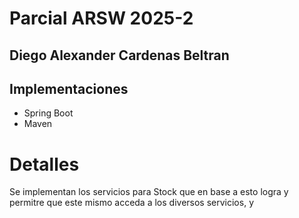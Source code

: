 # Parcial ARSW 2025-2

## Diego Alexander Cardenas Beltran

## Implementaciones
- Spring Boot
- Maven

# Detalles

Se implementan los servicios para Stock que en base a esto logra y permitre que este mismo acceda a los diversos servicios, y 